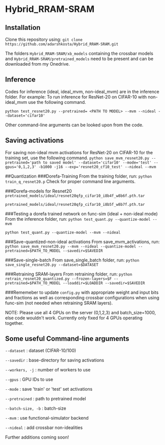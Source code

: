 # Hybrid_RRAM-SRAM

## Installation
Clone this repository using: 
```git clone https://github.com/adarshkosta/Hybrid_RRAM-SRAM.git```

The folders ```Hybrid_RRAM-SRAM/xb_models``` containing the crossbar models and ```Hybrid_RRAM-SRAM/pretrained_models``` need to be present and can be downloaded from my Onedrive.

## Inference
Codes for inference (ideal, ideal_mvm, non-ideal_mvm) are in the inference folder.
For example: To run inference for ResNet-20 on CIFAR-10 with non-ideal_mvm use the following command.

```python test_resnet20.py --pretrained= <PATH TO MODEL> --mvm --nideal --dataset='cifar10'```

Other command-line arguments can be looked upon from the code.

## Saving activations
For saving non-ideal mvm activations for ResNet-20 on CIFAR-10 for the training set, use the following command.
```python save_mvm_resnet20.py --pretrained='path to saved model' --dataset='cifar10' --mode='test' --gpus='0,1,2,3' -b1000 -j16 --exp='resnet20_cf10_test' --nideal --mvm```

##Quantization
###Dorefa-Training
From the training folder, run:
```python train_q_resnet20.p```
Check for proper command line arguments.

###Dorefa-models for Resnet20
```pretrained_models/ideal/resnet20qfp_cifar10_i8b4f_w8b6f.pth.tar```

```pretrained_models/ideal/resnet20qfp_cifar10_i8b5f_w8b7f.pth.tar```

###Testing a dorefa trained network on func-sim (ideal + non-ideal mode)
From the inference folder, run:
```python test_quant.py --quantize-model --mvm```

```python test_quant.py --quantize-model --mvm --nideal```

###Save-quantized-non-ideal activations
From save_mvm_activations, run:
```python save_mvm_resnet20.py --mvm --nideal --quantize-model --pretrained=$PATH_TO_MODEL --savedir=$SAVEDIR``` 

###Save-single-batch
From save_single_batch folder, run:
```python save_single_resnet20.py --dataset=$DATASET```

###Retraining SRAM-layers
From retraining folder, run:
```python retrain_resnet20_quantized.py --frozen-layers=$F --pretrained=$PATH_TO_MODEL --loaddir=$LOADDIR --savedir=$SAVEDIR```

###Rememeber to update ```config.py``` with appropriate weight and input bits and fractions as well as corresponding crossbar configurations when using func-sim (not needed when retraining SRAM layers).

NOTE: Please use all 4 GPUs on the server (0,1,2,3) and batch_size=1000, else code wouldn't work. Currently only fixed for 4 GPUs operating together.

## Some useful Command-line arguments 

```--dataset``` : dataset (CIFAR-10/100)

```--savedir``` : base-directory for saving activations

```--workers, -j``` : number of workers to use

```--gpus``` : GPU IDs to use

```--mode``` : save 'train' or 'test' set activations

```--pretrained``` : path to pretrained model

```--batch-size, -b``` : batch-size

```--mvm``` : use functional-simulator backend

```--nideal``` : add crossbar non-idealities

Further additions coming soon!
